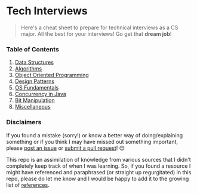 # Tech Interviews

> Here's a cheat sheet to prepare for technical interviews as a CS major. All the best for your interviews! Go get that **dream job**!

### Table of Contents

1. [Data Structures](1%20-%20Data%20Structures.md)
2. [Algorithms](2%20-%20Algorithms.md)
3. [Object Oriented Programming](3%20-%20Object%20Oriented%20Programming.md)
4. [Design Patterns](4%20-%20Design%20Patterns.md)
5. [OS Fundamentals](5%20-%20OS%20Fundamentals.md)
6. [Concurrency in Java](6%20-%20Concurrency%20in%20Java.md)
7. [Bit Manipulation](7%20-%20Bit%20Manipulation.md)
8. [Miscellaneous](8%20-%20Miscellaneous.md)

### Disclaimers

If you found a mistake (sorry!) or know a better way of doing/explaining something or if you think I may have missed out something important, please [post an issue](https://github.com/Nadeembhat/TechInterviewCheetSheet/issues) or [submit a pull request](https://github.com/Nadeembhat/TechInterviewCheetSheet/pulls)! :blush:

This repo is an assimilation of knowledge from various sources that I didn't completely keep track of when I was learning. So, if you found a resource I might have referenced and paraphrased (or straight up regurgitated) in this repo, please do let me know and I would be happy to add it to the growing list of [references](References.md).
